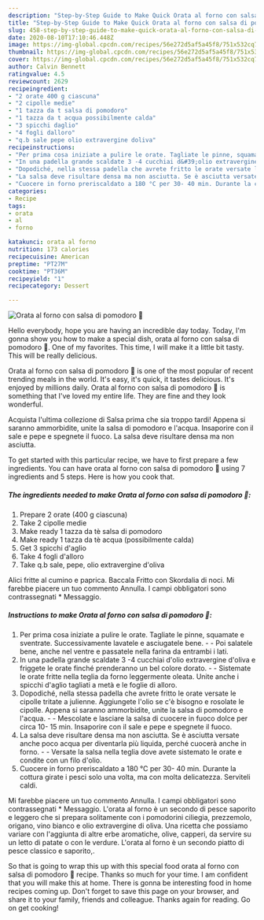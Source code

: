 ```yaml
---
description: "Step-by-Step Guide to Make Quick Orata al forno con salsa di pomodoro 🍅"
title: "Step-by-Step Guide to Make Quick Orata al forno con salsa di pomodoro 🍅"
slug: 458-step-by-step-guide-to-make-quick-orata-al-forno-con-salsa-di-pomodoro
date: 2020-08-10T17:10:46.448Z
image: https://img-global.cpcdn.com/recipes/56e272d5af5a45f8/751x532cq70/orata-al-forno-con-salsa-di-pomodoro-🍅-recipe-main-photo.jpg
thumbnail: https://img-global.cpcdn.com/recipes/56e272d5af5a45f8/751x532cq70/orata-al-forno-con-salsa-di-pomodoro-🍅-recipe-main-photo.jpg
cover: https://img-global.cpcdn.com/recipes/56e272d5af5a45f8/751x532cq70/orata-al-forno-con-salsa-di-pomodoro-🍅-recipe-main-photo.jpg
author: Calvin Bennett
ratingvalue: 4.5
reviewcount: 2629
recipeingredient:
- "2 orate 400 g ciascuna"
- "2 cipolle medie"
- "1 tazza da t salsa di pomodoro"
- "1 tazza da t acqua possibilmente calda"
- "3 spicchi daglio"
- "4 fogli dalloro"
- "q.b sale pepe olio extravergine doliva"
recipeinstructions:
- "Per prima cosa iniziate a pulire le orate. Tagliate le pinne, squamate e sventrate. Successivamente lavatele e asciugatele bene.  Poi salatele bene, anche nel ventre e passatele nella farina da entrambi i lati."
- "In una padella grande scaldate 3 -4 cucchiai d&#39;olio extravergine d&#39;oliva e friggete le orate finché prenderanno un bel colore dorato.  Sistemate le orate fritte nella teglia da forno leggermente oleata. Unite anche i spicchi d&#39;aglio tagliati a metà e le foglie di alloro."
- "Dopodiché, nella stessa padella che avrete fritto le orate versate le cipolle tritate a julienne. Aggiungete l&#39;olio se c&#39;è bisogno e rosolate le cipolle. Appena si saranno ammorbidite, unite la salsa di pomodoro e l&#39;acqua.  Mescolate e lasciare la salsa di cuocere in fuoco dolce per circa 10- 15 min. Insaporire con il sale e pepe e spegnete il fuoco."
- "La salsa deve risultare densa ma non asciutta. Se è asciutta versate anche poco acqua per diventarla più liquida, perché cuocerà anche in forno.  Versate la salsa nella teglia dove avete sistemato le orate e condite con un filo d&#39;olio."
- "Cuocere in forno preriscaldato a 180 °C per 30- 40 min. Durante la cottura girate i pesci solo una volta, ma con molta delicatezza. Serviteli caldi."
categories:
- Recipe
tags:
- orata
- al
- forno

katakunci: orata al forno 
nutrition: 173 calories
recipecuisine: American
preptime: "PT27M"
cooktime: "PT36M"
recipeyield: "1"
recipecategory: Dessert

---
```



![Orata al forno con salsa di pomodoro 🍅](https://img-global.cpcdn.com/recipes/56e272d5af5a45f8/751x532cq70/orata-al-forno-con-salsa-di-pomodoro-🍅-recipe-main-photo.jpg)

Hello everybody, hope you are having an incredible day today. Today, I'm gonna show you how to make a special dish, orata al forno con salsa di pomodoro 🍅. One of my favorites. This time, I will make it a little bit tasty. This will be really delicious.

Orata al forno con salsa di pomodoro 🍅 is one of the most popular of recent trending meals in the world. It's easy, it's quick, it tastes delicious. It's enjoyed by millions daily. Orata al forno con salsa di pomodoro 🍅 is something that I've loved my entire life. They are fine and they look wonderful.

Acquista l&#39;ultima collezione di Salsa prima che sia troppo tardi! Appena si saranno ammorbidite, unite la salsa di pomodoro e l&#39;acqua. Insaporire con il sale e pepe e spegnete il fuoco. La salsa deve risultare densa ma non asciutta.


To get started with this particular recipe, we have to first prepare a few ingredients. You can have orata al forno con salsa di pomodoro 🍅 using 7 ingredients and 5 steps. Here is how you cook that.

<!--inarticleads1-->

##### The ingredients needed to make Orata al forno con salsa di pomodoro 🍅:

1. Prepare 2 orate (400 g ciascuna)
1. Take 2 cipolle medie
1. Make ready 1 tazza da tè salsa di pomodoro
1. Make ready 1 tazza da tè acqua (possibilmente calda)
1. Get 3 spicchi d&#39;aglio
1. Take 4 fogli d&#39;alloro
1. Take q.b sale, pepe, olio extravergine d&#39;oliva


Alici fritte al cumino e paprica. Baccala Fritto con Skordalia di noci. Mi farebbe piacere un tuo commento Annulla. I campi obbligatori sono contrassegnati * Messaggio. 

<!--inarticleads2-->

##### Instructions to make Orata al forno con salsa di pomodoro 🍅:

1. Per prima cosa iniziate a pulire le orate. Tagliate le pinne, squamate e sventrate. Successivamente lavatele e asciugatele bene. -  - Poi salatele bene, anche nel ventre e passatele nella farina da entrambi i lati.
1. In una padella grande scaldate 3 -4 cucchiai d&#39;olio extravergine d&#39;oliva e friggete le orate finché prenderanno un bel colore dorato. -  - Sistemate le orate fritte nella teglia da forno leggermente oleata. Unite anche i spicchi d&#39;aglio tagliati a metà e le foglie di alloro.
1. Dopodiché, nella stessa padella che avrete fritto le orate versate le cipolle tritate a julienne. Aggiungete l&#39;olio se c&#39;è bisogno e rosolate le cipolle. Appena si saranno ammorbidite, unite la salsa di pomodoro e l&#39;acqua. -  - Mescolate e lasciare la salsa di cuocere in fuoco dolce per circa 10- 15 min. Insaporire con il sale e pepe e spegnete il fuoco.
1. La salsa deve risultare densa ma non asciutta. Se è asciutta versate anche poco acqua per diventarla più liquida, perché cuocerà anche in forno. -  - Versate la salsa nella teglia dove avete sistemato le orate e condite con un filo d&#39;olio.
1. Cuocere in forno preriscaldato a 180 °C per 30- 40 min. Durante la cottura girate i pesci solo una volta, ma con molta delicatezza. Serviteli caldi.


Mi farebbe piacere un tuo commento Annulla. I campi obbligatori sono contrassegnati * Messaggio. L&#39;orata al forno è un secondo di pesce saporito e leggero che si prepara solitamente con i pomodorini ciliegia, prezzemolo, origano, vino bianco e olio extravergine di oliva. Una ricetta che possiamo variare con l&#39;aggiunta di altre erbe aromatiche, olive, capperi, da servire su un letto di patate o con le verdure. L&#39;orata al forno è un secondo piatto di pesce classico e saporito,. 

So that is going to wrap this up with this special food orata al forno con salsa di pomodoro 🍅 recipe. Thanks so much for your time. I am confident that you will make this at home. There is gonna be interesting food in home recipes coming up. Don't forget to save this page on your browser, and share it to your family, friends and colleague. Thanks again for reading. Go on get cooking!
